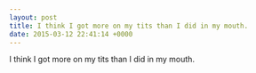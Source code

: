 ```yaml
---
layout: post
title: I think I got more on my tits than I did in my mouth.
date: 2015-03-12 22:41:14 +0000
---
```


I think I got more on my tits than I did in my mouth.


